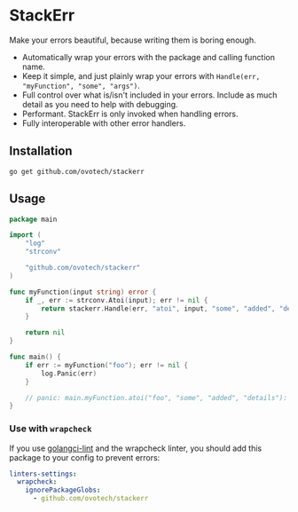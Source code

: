 # StackErr

Make your errors beautiful, because writing them is boring enough.

* Automatically wrap your errors with the package and calling function name.
* Keep it simple, and just plainly wrap your errors with `Handle(err, "myFunction", "some", "args")`.
* Full control over what is/isn't included in your errors. Include as much detail as you need to help with debugging.
* Performant. StackErr is only invoked when handling errors.
* Fully interoperable with other error handlers.

## Installation

```shell
go get github.com/ovotech/stackerr
```

## Usage

```go
package main

import (
	"log"
	"strconv"

	"github.com/ovotech/stackerr"
)

func myFunction(input string) error {
	if _, err := strconv.Atoi(input); err != nil {
		return stackerr.Handle(err, "atoi", input, "some", "added", "details")
	}

	return nil
}

func main() {
	if err := myFunction("foo"); err != nil {
		log.Panic(err)
	}

	// panic: main.myFunction.atoi("foo", "some", "added", "details"): strconv.Atoi: parsing "foo": invalid syntax
}
```

### Use with `wrapcheck`

If you use [golangci-lint](https://github.com/golangci/golangci-lint) and the wrapcheck linter, you should add this
package to your config to prevent errors:

```yaml
linters-settings:
  wrapcheck:
    ignorePackageGlobs:
      - github.com/ovotech/stackerr
```
